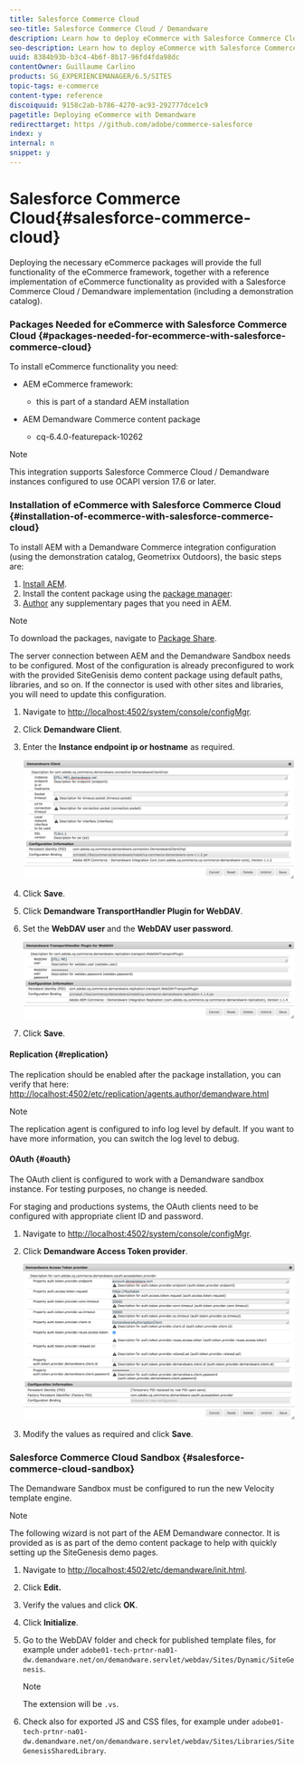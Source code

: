 ```yaml
---
title: Salesforce Commerce Cloud
seo-title: Salesforce Commerce Cloud / Demandware
description: Learn how to deploy eCommerce with Salesforce Commerce Cloud / Demandware.
seo-description: Learn how to deploy eCommerce with Salesforce Commerce Cloud / Demandware.
uuid: 8384b93b-b3c4-4b6f-8b17-96fd4fda98dc
contentOwner: Guillaume Carlino
products: SG_EXPERIENCEMANAGER/6.5/SITES
topic-tags: e-commerce
content-type: reference
discoiquuid: 9158c2ab-b786-4270-ac93-292777dce1c9
pagetitle: Deploying eCommerce with Demandware
redirecttarget: https //github.com/adobe/commerce-salesforce
index: y
internal: n
snippet: y
---
```


# Salesforce Commerce Cloud{#salesforce-commerce-cloud}

Deploying the necessary eCommerce packages will provide the full functionality of the eCommerce framework, together with a reference implementation of eCommerce functionality as provided with a Salesforce Commerce Cloud / Demandware implementation (including a demonstration catalog).

### Packages Needed for eCommerce with Salesforce Commerce Cloud {#packages-needed-for-ecommerce-with-salesforce-commerce-cloud}

To install eCommerce functionality you need:

* AEM eCommerce framework:

    * this is part of a standard AEM installation

* AEM Demandware Commerce content package

    * cq-6.4.0-featurepack-10262

>[!NOTE]
>
>This integration supports Salesforce Commerce Cloud / Demandware instances configured to use OCAPI version 17.6 or later.

### Installation of eCommerce with Salesforce Commerce Cloud {#installation-of-ecommerce-with-salesforce-commerce-cloud}

To install AEM with a Demandware Commerce integration configuration (using the demonstration catalog, Geometrixx Outdoors), the basic steps are:

1. [Install AEM](../../../sites/deploying/using/deploy.md).
1. Install the content package using the [package manager](../../../sites/administering/using/package-manager.md):
1. [Author](../../../sites/authoring/using/page-authoring.md) any supplementary pages that you need in AEM.

>[!NOTE]
>
>To download the packages, navigate to [Package Share](../../../sites/administering/using/package-manager.md#package-share).

The server connection between AEM and the Demandware Sandbox needs to be configured. Most of the configuration is already preconfigured to work with the provided SiteGenisis demo content package using default paths, libraries, and so on. If the connector is used with other sites and libraries, you will need to update this configuration.

1. Navigate to [http://localhost:4502/system/console/configMgr](http://localhost:4502/system/console/configMgr).
1. Click **Demandware Client**.
1. Enter the **Instance endpoint ip or hostname** as required.

   ![](assets/chlimage_1-5.png)

1. Click **Save**.
1. Click **Demandware TransportHandler Plugin for WebDAV**.
1. Set the **WebDAV user** and the **WebDAV user password**.

   ![](assets/chlimage_1-6.png)

1. Click **Save**.

#### Replication {#replication}

The replication should be enabled after the package installation, you can verify that here: [http://localhost:4502/etc/replication/agents.author/demandware.html](http://localhost:4502/etc/replication/agents.author/demandware.html)

>[!NOTE]
>
>The replication agent is configured to info log level by default. If you want to have more information, you can switch the log level to debug.

#### OAuth {#oauth}

The OAuth client is configured to work with a Demandware sandbox instance. For testing purposes, no change is needed.

For staging and productions systems, the OAuth clients need to be configured with appropriate client ID and password.

1. Navigate to [http://localhost:4502/system/console/configMgr](http://localhost:4502/system/console/configMgr).
1. Click **Demandware Access Token provider**.

   ![](assets/chlimage_1-7.png)

1. Modify the values as required and click **Save**.

### Salesforce Commerce Cloud Sandbox {#salesforce-commerce-cloud-sandbox}

The Demandware Sandbox must be configured to run the new Velocity template engine.

>[!NOTE]
>
>The following wizard is not part of the AEM Demandware connector. It is provided as is as part of the demo content package to help with quickly setting up the SiteGenesis demo pages.

1. Navigate to [http://localhost:4502/etc/demandware/init.html](http://localhost:4502/etc/demandware/init.html).
1. Click **Edit.**
1. Verify the values and click **OK**.
1. Click **Initialize**.
1. Go to the WebDAV folder and check for published template files, for example under `adobe01-tech-prtnr-na01-dw.demandware.net/on/demandware.servlet/webdav/Sites/Dynamic/SiteGenesis`.

   >[!NOTE]
   >
   >The extension will be `.vs`.

1. Check also for exported JS and CSS files, for example under `adobe01-tech-prtnr-na01-dw.demandware.net/on/demandware.servlet/webdav/Sites/Libraries/SiteGenesisSharedLibrary`.

